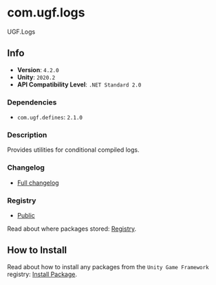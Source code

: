 # com.ugf.logs

UGF.Logs

## Info

- **Version**: `4.2.0`
- **Unity**: `2020.2`
- **API Compatibility Level**: `.NET Standard 2.0`

### Dependencies

- `com.ugf.defines`: `2.1.0`


### Description

Provides utilities for conditional compiled logs.

### Changelog

- [Full changelog](changelog.md)

### Registry

- [Public](https://bintray.com/unity-game-framework/public)

Read about where packages stored: [Registry](https://github.com/unity-game-framework/organization/blob/master/docs/registry.md).

## How to Install

Read about how to install any packages from the `Unity Game Framework` registry: [Install Package](https://github.com/unity-game-framework/organization/blob/master/docs/install-packages.md).

